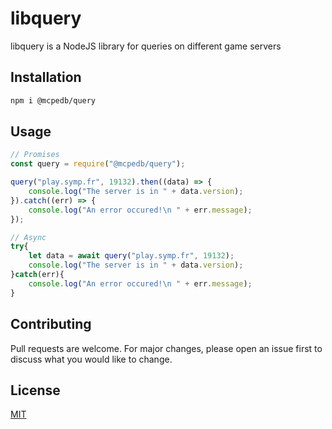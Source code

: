 # libquery

libquery is a NodeJS library for queries on different game servers

## Installation

```bash
npm i @mcpedb/query
```

## Usage

```js
// Promises
const query = require("@mcpedb/query");

query("play.symp.fr", 19132).then((data) => {
	console.log("The server is in " + data.version);
}).catch((err) => {
	console.log("An error occured!\n " + err.message);
});

// Async
try{
    let data = await query("play.symp.fr", 19132);
    console.log("The server is in " + data.version);
}catch(err){
    console.log("An error occured!\n " + err.message);
}
```

## Contributing
Pull requests are welcome. For major changes, please open an issue first to discuss what you would like to change.

## License
[MIT](https://choosealicense.com/licenses/mit/)
